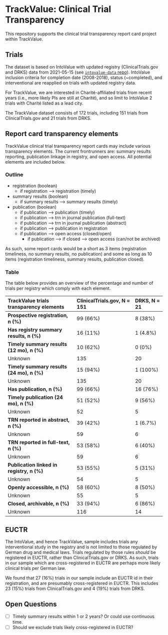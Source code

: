 
<!-- README.md is generated from README.Rmd. Please edit that file -->

# TrackValue: Clinical Trial Transparency

This repository supports the clinical trial transparency report card
project within TrackValue.

## Trials

The dataset is based on IntoValue with updated registry
(ClinicalTrials.gov and DRKS) data from 2021-05-15 (see
[`intovalue-data` repo](https://github.com/maia-sh/intovalue-data)).
IntoValue inclusion criteria for completion date (2008-2018), status
(\~completed), and interventional are reapplied on trials with updated
registry data.

For TrackValue, we are interested in Charité-affiliated trials from
recent years (i.e., more likely PIs are still at Charité), and so limit
to IntoValue 2 trials with Charité listed as a lead city.

The TrackValue dataset consists of 172 trials, including 151 trials from
ClinicalTrials.gov and 21 trials from DRKS.

## Report card transparency elements

TrackValue clinical trial transparency report cards may include various
transparency elements. The current frontrunners are: summary results
reporting, publication linkage in registry, and open access. All
potential elements are included below.

### Outline

-   registration (boolean)
    -   if registration –> registration (timely)
-   summary results (boolean)
    -   if summary results –> summary results (timely)
-   publication (boolean)
    -   if publication –> publication (timely)
    -   if publication –> trn in journal publication (full-text)
    -   if publication –> trn in journal publication (abstract)
    -   if publication –> publication in registration
    -   if publication –> open access (closed/open)
        -   if publication –> if closed –> open access (can/not be
            archived)

As such, some report cards would be a short as 3 items (registration
timeliness, no summary results, no publication) and some as long as 10
items (registration timeliness, summary results, publication closed).

### Table

The table below provides an overview of the percentage and number of
trials per registry which comply with each element.

| **TrackValue trials transparency elements** | **ClinicalTrials.gov**, N = 151 | **DRKS**, N = 21 |
|:--------------------------------------------|:--------------------------------|:-----------------|
| **Prospective registration, n (%)**         | 99 (66%)                        | 8 (38%)          |
| **Has registry summary results, n (%)**     | 16 (11%)                        | 1 (4.8%)         |
| **Timely summary results (12 mo), n (%)**   | 10 (62%)                        | 0 (0%)           |
| Unknown                                     | 135                             | 20               |
| **Timely summary results (24 mo), n (%)**   | 15 (94%)                        | 1 (100%)         |
| Unknown                                     | 135                             | 20               |
| **Has publication, n (%)**                  | 99 (66%)                        | 16 (76%)         |
| **Timely publication (24 mo), n (%)**       | 51 (52%)                        | 9 (56%)          |
| Unknown                                     | 52                              | 5                |
| **TRN reported in abstract, n (%)**         | 39 (42%)                        | 1 (6.7%)         |
| Unknown                                     | 59                              | 6                |
| **TRN reported in full-text, n (%)**        | 53 (58%)                        | 6 (40%)          |
| Unknown                                     | 59                              | 6                |
| **Publication linked in registry, n (%)**   | 53 (55%)                        | 5 (31%)          |
| Unknown                                     | 54                              | 5                |
| **Openly accessible, n (%)**                | 58 (60%)                        | 8 (50%)          |
| Unknown                                     | 55                              | 5                |
| **Closed, archivable, n (%)**               | 33 (94%)                        | 6 (86%)          |
| Unknown                                     | 116                             | 14               |

## EUCTR

The IntoValue, and hence TrackValue, sample includes trials any
interventional study in the registry and is not limited to those
regulated by German drug and medical laws. Trials regulated by those
rules *should* be registered in EUCTR, rather than ClinicalTrials.gov or
DRKS. As such, trials in our sample which are cross-registered in EUCTR
are perhaps more likely clinical trials per German law.

We found that 27 (16%) trials in our sample include an EUCTR id in their
registration, and are presumably cross-registered in EUCTR. This
includes 23 (15%) trials from ClinicalTrials.gov and 4 (19%) trials from
DRKS.

## Open Questions

-   [ ] Timely summary results within 1 or 2 years? Or could use
    continuous time.
-   [ ] Should we exclude trials likely cross-registered in EUCTR?
